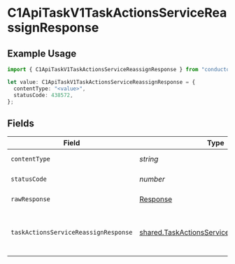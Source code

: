 # C1ApiTaskV1TaskActionsServiceReassignResponse

## Example Usage

```typescript
import { C1ApiTaskV1TaskActionsServiceReassignResponse } from "conductorone-sdk-typescript/sdk/models/operations";

let value: C1ApiTaskV1TaskActionsServiceReassignResponse = {
  contentType: "<value>",
  statusCode: 438572,
};
```

## Fields

| Field                                                                                                                         | Type                                                                                                                          | Required                                                                                                                      | Description                                                                                                                   |
| ----------------------------------------------------------------------------------------------------------------------------- | ----------------------------------------------------------------------------------------------------------------------------- | ----------------------------------------------------------------------------------------------------------------------------- | ----------------------------------------------------------------------------------------------------------------------------- |
| `contentType`                                                                                                                 | *string*                                                                                                                      | :heavy_check_mark:                                                                                                            | HTTP response content type for this operation                                                                                 |
| `statusCode`                                                                                                                  | *number*                                                                                                                      | :heavy_check_mark:                                                                                                            | HTTP response status code for this operation                                                                                  |
| `rawResponse`                                                                                                                 | [Response](https://developer.mozilla.org/en-US/docs/Web/API/Response)                                                         | :heavy_check_mark:                                                                                                            | Raw HTTP response; suitable for custom response parsing                                                                       |
| `taskActionsServiceReassignResponse`                                                                                          | [shared.TaskActionsServiceReassignResponse](../../../sdk/models/shared/taskactionsservicereassignresponse.md)                 | :heavy_minus_sign:                                                                                                            | The TaskActionsServiceReassignResponse returns a task view with paths indicating the location of expanded items in the array. |